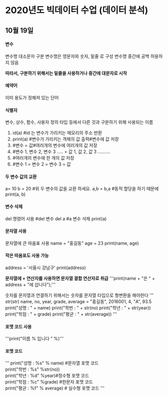 2020년도 빅데이터 수업 (데이터 분석)
=============
## 10월 19일

#### 변수
변수명 대소문자 구분
변수명은 영문자와 숫자, 밑줄 로 구성
변수명 중간에 공백 허용하지 않음

__따라서, 구분하기 위해서는 밑줄을 사용하거나 중간에 대문자로 시작__

#### 예약어 
이미 용도가 정해져 있는 단어 

#### 식별자 
변수, 상수, 함수, 사용자 정의 타입 등에서 
다른 것과 구분하기 위해 사용되는 이름

1. id(a) #id 는 변수가 가리키는 메모리의 주소 반환
2. print(a) #변수가 가리키는 객체의 값 출력#변수에 값 저장
3. #변수 = 값#여러개의 변수에 여러개의 값 저장
4. #변수 1, 변수 2, 변수 3 ..... = 값 1, 값 2, 값 3 ..........
5. #여러개의 변수에 한 개의 값 저장
6. #변수 1 = 변수 2 = 변수 3 = 값 

#### 두 변수 값의 교환
a= 10
b = 20
#위 두 변수의 값을 교환 하세요.
a,b = b,a #동적 할당을 하기 때문에
print(a, b)

#### 변수 삭제 
del 명령어 사용
#del 변수 
del a #a 변수 삭제
print(a)

#### 문자열 사용 
문자열에 큰 따옴표 사용
name = "홍길동"
age = 23
print(name, age)

#### 작은 따옴표도 사용 가능
address = '서울시 강남구'
print(address)

__문자열에 + 연산자를 사용하면 문자열 결합 연산자로 취급__
  '''print(name + "은 " + address + "에 삽니다");'''

숫자를 문자열과 연결하기 위해서는 숫자를 문자열 타입으로 형변환을 해야한다 
  '''
  str(str)
  name, no, year, grade, average = "홍길동", 2016001, 4, "A", 93.5
  print("성명 : " + name)
  print("학번 : " + str(no)
  print("학년 : " + str(year))
  print("학점 : " + grade)
  print("평균 : " + str(average))
'''

#### 포맷 코드 사용
  '''print("이름 % 입니다 " %)'''

#### 포맷 코드
'''
  print("성명 : %s" % name) #문자열 포맷 코드  
  print("학번 : %s" %str(no))  
  print("학년 : %d"  %year)#정수형 포맷 코드  
  print("학점 : %c" %grade) #한문자 포맷 코드  
  print("평균 : %f" % average) # 실수형 포맷 코드 
'''  

